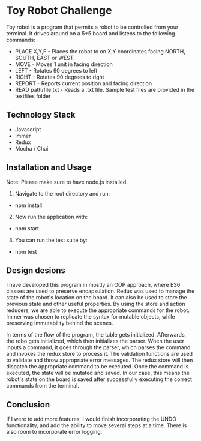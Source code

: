 # Toy Robot Challenge

Toy robot is a program that permits a robot to be controlled from your terminal. It drives around on a 5*5 board and listens to the following commands:

- PLACE X,Y,F - Places the robot to on X,Y coordinates facing NORTH, SOUTH, EAST or WEST.
- MOVE - Moves 1 unit in facing direction
- LEFT - Rotates 90 degrees to left
- RIGHT - Rotates 90 degrees to right
- REPORT - Reports current position and facing direction
- READ path/file.txt - Reads a .txt file. Sample test files are provided in the textfiles folder

## Technology Stack
- Javascript
- Immer
- Redux
- Mocha / Chai

## Installation and Usage
Note: Please make sure to have node.js installed.

1. Navigate to the root directory and run:
- npm install

2. Now run the application with:
- npm start

3. You can run the test suite by:
- npm test

## Design desions
I have developed this program in mostly an OOP approach, where ES6 classes are used to preserve encapsulation. Redux was used to manage the state of the robot's location on the board. It can also be used to store the previous state and other useful properties. By using the store and action reducers, we are able to execute the appropriate commands for the robot. Immer was chosen to replicate the syntax for mutable objects, while preserving immutability behind the scenes. 

In terms of the flow of the program, the table gets initialized. Afterwards, the robo gets initialized, which then initializes the parser. When the user inputs a command, it goes through the parser, which parses the command and invokes the redux store to process it. The validation functions are used to validate and throw appropriate error messages. The redux store will then dispatch the appropriate command to be executed. Once the command is executed, the state will be mutated and saved. In our case, this means the robot's state on the board is saved after successfully executing the correct commands from the terminal.

## Conclusion
If I were to add more features, I would finish incorporating the UNDO functionality, and add the ability to move several steps at a time. There is also room to incorporate error logging.
